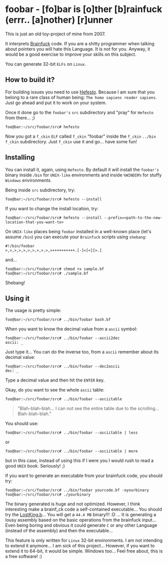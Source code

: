 # foobar - [fo]bar is [o]ther [b]rainfuck (errr.. [a]nother) [r]unner

This is just an old toy-project of mine from 2007.

It interprets [Brainfuck](https://en.wikipedia.org/wiki/Brainfuck) code. If you are a shitty programmer when
talking about pointers you will hate this Language. It is not for you. Anyway, it would be a good exercise to improve
your skills on this subject.

You can generate 32-bit ``ELFs`` on ``Linux``.

## How to build it?

For building issues you need to use [Hefesto](https://github.com/rafael-santiago/hefesto). Because I am sure that you
belong to a rare class of human being: ``The homo sapiens reader sapiens``. Just go ahead and put it to work on your system.

Once it done go to the ``foobar's`` ``src`` subdirectory and "pray" for ``Hefesto`` from there... ;)

```
foo@bar:~/src/foobar/src# hefesto
```

Now you got a ``f_ckin`` ``ELF`` called ``f_ckin`` "foobar" inside the ``f_ckin`` ``../bin`` ``f_ckin`` subdirectory.
Just ``f_ckin`` use it and go... have some fun!

## Installing

You can install it, again, using ``Hefesto``. By default it will install the ``foobar's`` binary inside ``/bin`` for
``UNIX-like`` environments and inside ``%WINDIR%`` for stuffy ``Windows`` environments.

Being inside ``src`` subdirectory, try:

```
foo@bar:~/src/foobar/src# hefesto --install
```

If you want to change the install location, try:

```
foo@bar:~/src/foobar/src# hefesto --install --prefix=<path-to-the-new-location-that-you-want-to>
```

On ``UNIX-like`` places being ``foobar`` installed in a well-known place (let's assume ``/bin``) you can execute your
``Brainfuck`` scripts using ``shebang``:

```
#!/bin/foobar
>,>,>,>,>,>,>,>,>,>,>++++++++++.[-]<[<][>.]
```

and...

```
foo@bar:~/src/foobar/src# chmod +x sample.bf
foo@bar:~/src/foobar/src# ./sample.bf
```

Shebang!

## Using it

The usage is pretty simple:

```
foo@bar:~/src/foobar/src# ../bin/foobar bash.bf
```

When you want to know the decimal value from a ``ascii`` symbol:

```
foo@bar:~/src/foobar/src# ../bin/foobar --ascii2dec
ascii: _
```

Just type it... You can do the inverse too, from a ``ascii`` remember about its decimal value:

```
foo@bar:~/src/foobar/src# ../bin/foobar --dec2ascii
dec: _
```

Type a decimal value and then hit the ``ENTER`` key.

Okay, do you want to see the whole ``ascii`` table:

```
foo@bar:~/src/foobar/src# ../bin/foobar --asciitable
```

>"Blah-blah-blah... I can not see the entire table due to the scrolling... Blah-blah-blah."

You should use:

```
foo@bar:~/src/foobar/src# ../bin/foobar --asciitable | less
```

or

```
foo@bar:~/src/foobar/src# ../bin/foobar --asciitable | more
```

but in this case, instead of using this if I were you I would rush to read a good ``UNIX`` book. Seriously! ;)

If you want to generate an executable from your brainfuck code, you should try:

```
foo@bar:~/src/foobar/src# ../bin/foobar yourcode.bf -oyourbinary
foo@bar:~/src/foobar/src# ./yourbinary
```

The binary generated is huge and not optimized. However, I think interesting make a brainf_ck code a self-contained executable...
You should try the [LostKing.b](https://github.com/rdebath/LostKingdom)... You will get a ``44.4 MB`` binary!!! :D ... It is generating a lousy assembly based on the
basic operations from the brainfuck input... Even being boring and obvious it could generate ``C`` or any other Language (instead
of the assembly) and then the executable...

This feature is only written for ``Linux`` 32-bit environments. I am not intending to extend it anymore...
I am sick of this project... However, if you want to extend it to 64-bit, it would be simple. Windows too...
Feel free about, this is a free software! :)
